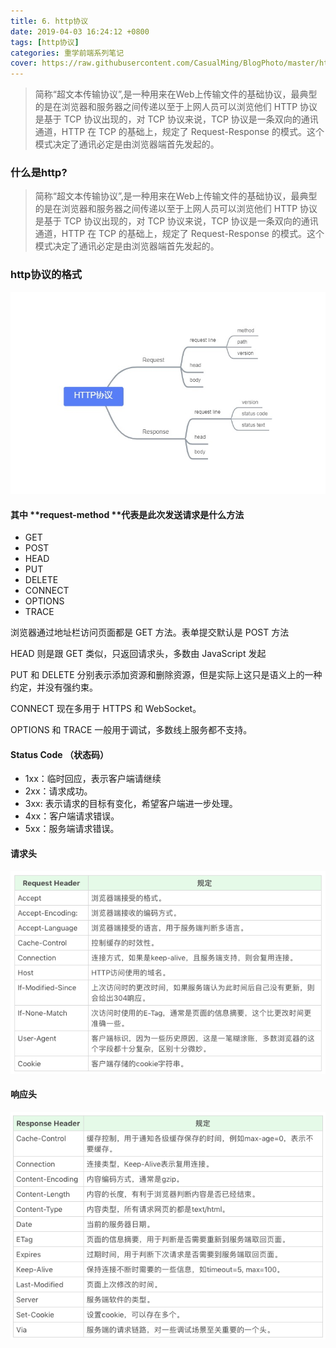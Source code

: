 ```yaml
---
title: 6. http协议
date: 2019-04-03 16:24:12 +0800
tags: [http协议]
categories: 重学前端系列笔记
cover: https://raw.githubusercontent.com/CasualMing/BlogPhoto/master/http.jpg
---
```

> 简称“超文本传输协议”,是一种用来在Web上传输文件的基础协议，最典型的是在浏览器和服务器之间传递以至于上网人员可以浏览他们
> HTTP 协议是基于 TCP 协议出现的，对 TCP 协议来说，TCP 协议是一条双向的通讯通道，HTTP 在 TCP 的基础上，规定了 Request-Response 的模式。这个模式决定了通讯必定是由浏览器端首先发起的。

<!--more-->

### 什么是http?

> 简称“超文本传输协议”,是一种用来在Web上传输文件的基础协议，最典型的是在浏览器和服务器之间传递以至于上网人员可以浏览他们
> HTTP 协议是基于 TCP 协议出现的，对 TCP 协议来说，TCP 协议是一条双向的通讯通道，HTTP 在 TCP 的基础上，规定了 Request-Response 的模式。这个模式决定了通讯必定是由浏览器端首先发起的。


### http协议的格式

![](https://raw.githubusercontent.com/CasualMing/BlogPhoto/master/http.jpg)

#### 其中 **request-method **代表是此次发送请求是什么方法

- GET 
- POST 
- HEAD
- PUT 
- DELETE 
- CONNECT 
- OPTIONS 
- TRACE

浏览器通过地址栏访问页面都是 GET 方法。表单提交默认是 POST 方法

HEAD 则是跟 GET 类似，只返回请求头，多数由 JavaScript 发起

PUT 和 DELETE 分别表示添加资源和删除资源，但是实际上这只是语义上的一种约定，并没有强约束。

CONNECT 现在多用于 HTTPS 和 WebSocket。

OPTIONS 和 TRACE 一般用于调试，多数线上服务都不支持。

#### Status Code （状态码）

- 1xx：临时回应，表示客户端请继续
- 2xx：请求成功。
- 3xx: 表示请求的目标有变化，希望客户端进一步处理。
- 4xx：客户端请求错误。
- 5xx：服务端请求错误。

#### 请求头
![请求头.png](https://raw.githubusercontent.com/CasualMing/BlogPhoto/master/11c55990401d.png)

#### 响应头
![响应头.png](https://raw.githubusercontent.com/CasualMing/BlogPhoto/master/3ce5b4b56a47.png)




